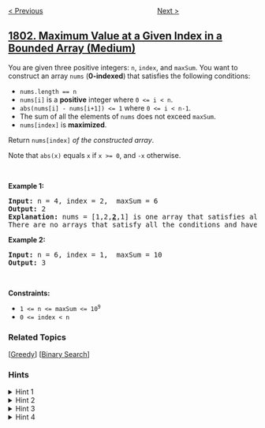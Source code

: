 <!--|This file generated by command(leetcode description); DO NOT EDIT.    |-->
<!--+----------------------------------------------------------------------+-->
<!--|@author    awesee <openset.wang@gmail.com>                           |-->
<!--|@link      https://github.com/awesee                                 |-->
<!--|@home      https://github.com/awesee/leetcode                        |-->
<!--+----------------------------------------------------------------------+-->

[< Previous](../number-of-orders-in-the-backlog "Number of Orders in the Backlog")
　　　　　　　　　　　　　　　　
[Next >](../count-pairs-with-xor-in-a-range "Count Pairs With XOR in a Range")

## [1802. Maximum Value at a Given Index in a Bounded Array (Medium)](https://leetcode.com/problems/maximum-value-at-a-given-index-in-a-bounded-array "有界数组中指定下标处的最大值")

<p>You are given three positive integers:&nbsp;<code>n</code>, <code>index</code>, and <code>maxSum</code>. You want to construct an array <code>nums</code> (<strong>0-indexed</strong>)<strong> </strong>that satisfies the following conditions:</p>

<ul>
	<li><code>nums.length == n</code></li>
	<li><code>nums[i]</code> is a <strong>positive</strong> integer where <code>0 &lt;= i &lt; n</code>.</li>
	<li><code>abs(nums[i] - nums[i+1]) &lt;= 1</code> where <code>0 &lt;= i &lt; n-1</code>.</li>
	<li>The sum of all the elements of <code>nums</code> does not exceed <code>maxSum</code>.</li>
	<li><code>nums[index]</code> is <strong>maximized</strong>.</li>
</ul>

<p>Return <code>nums[index]</code><em> of the constructed array</em>.</p>

<p>Note that <code>abs(x)</code> equals <code>x</code> if <code>x &gt;= 0</code>, and <code>-x</code> otherwise.</p>

<p>&nbsp;</p>
<p><strong>Example 1:</strong></p>

<pre>
<strong>Input:</strong> n = 4, index = 2,  maxSum = 6
<strong>Output:</strong> 2
<strong>Explanation:</strong> nums = [1,2,<u><strong>2</strong></u>,1] is one array that satisfies all the conditions.
There are no arrays that satisfy all the conditions and have nums[2] == 3, so 2 is the maximum nums[2].
</pre>

<p><strong>Example 2:</strong></p>

<pre>
<strong>Input:</strong> n = 6, index = 1,  maxSum = 10
<strong>Output:</strong> 3
</pre>

<p>&nbsp;</p>
<p><strong>Constraints:</strong></p>

<ul>
	<li><code>1 &lt;= n &lt;= maxSum &lt;= 10<sup>9</sup></code></li>
	<li><code>0 &lt;= index &lt; n</code></li>
</ul>

### Related Topics
  [[Greedy](../../tag/greedy/README.md)]
  [[Binary Search](../../tag/binary-search/README.md)]

### Hints
<details>
<summary>Hint 1</summary>
What if the problem was instead determining if you could generate a valid array with nums[index] == target?
</details>

<details>
<summary>Hint 2</summary>
To generate the array, set nums[index] to target, nums[index-i] to target-i, and nums[index+i] to target-i. Then, this will give the minimum possible sum, so check if the sum is less than or equal to maxSum.
</details>

<details>
<summary>Hint 3</summary>
n is too large to actually generate the array, so you can use the formula 1 + 2 + ... + n = n * (n+1) / 2 to quickly find the sum of nums[0...index] and nums[index...n-1].
</details>

<details>
<summary>Hint 4</summary>
Binary search for the target. If it is possible, then move the lower bound up. Otherwise, move the upper bound down.
</details>

